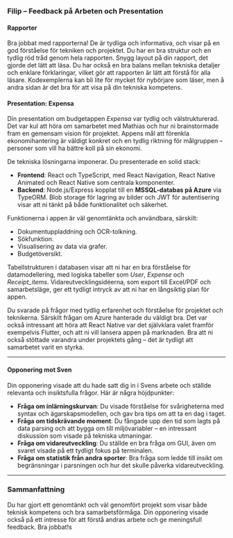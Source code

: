 ### Filip – Feedback på Arbeten och Presentation

#### Rapporter

Bra jobbat med rapporterna! De är tydliga och informativa, och visar på en god förståelse för tekniken och projektet. Du har en bra struktur och en tydlig röd tråd genom hela rapporten. Snygg layout på din rapport, det gjorde det lätt att läsa. Du har också en bra balans mellan tekniska detaljer och enklare förklaringar, vilket gör att rapporten är lätt att förstå för alla läsare. Kodexemplerna kan bli lite för mycket för nybörjare som läser, men å andra sidan är det bra för att visa på din tekniska kompetens.

#### Presentation: Expensa

Din presentation om budgetappen _Expensa_ var tydlig och välstrukturerad. Det var kul att höra om samarbetet med Mathias och hur ni brainstormade fram en gemensam vision för projektet. Appens mål att förenkla ekonomihantering är väldigt konkret och en tydlig riktning för målgruppen – personer som vill ha bättre koll på sin ekonomi.

De tekniska lösningarna imponerar. Du presenterade en solid stack:

- **Frontend**: React och TypeScript, med React Navigation, React Native Animated och React Native som centrala komponenter.
- **Backend**: Node.js/Express kopplat till en **MSSQL-databas på Azure** via TypeORM. Blob storage för lagring av bilder och JWT för autentisering visar att ni tänkt på både funktionalitet och säkerhet.

Funktionerna i appen är väl genomtänkta och användbara, särskilt:

- Dokumentuppladdning och OCR-tolkning.
- Sökfunktion.
- Visualisering av data via grafer.
- Budgetöversikt.

Tabellstrukturen i databasen visar att ni har en bra förståelse för datamodellering, med logiska tabeller som _User_, _Expense_ och _Receipt_items_. Vidareutvecklingsidéerna, som export till Excel/PDF och samarbetsläge, ger ett tydligt intryck av att ni har en långsiktig plan för appen.

Du svarade på frågor med tydlig erfarenhet och förståelse för projektet och teknikerna. Särskilt frågan om Azure hanterade du väldigt bra. Det var också intressant att höra att React Native var det självklara valet framför exempelvis Flutter, och att ni vill lansera appen på marknaden. Bra att ni också stöttade varandra under projektets gång – det är tydligt att samarbetet varit en styrka.

---

#### Opponering mot Sven

Din opponering visade att du hade satt dig in i Svens arbete och ställde relevanta och insiktsfulla frågor. Här är några höjdpunkter:

- **Fråga om inlärningskurvan**: Du visade förståelse för svårigheterna med syntax och ägarskapsmodellen, och gav bra tips om att ta en dag i taget.
- **Fråga om tidskrävande moment**: Du fångade upp den tid som lagts på data parsing och att bygga om till miljövariabler – en intressant diskussion som visade på tekniska utmaningar.
- **Fråga om vidareutveckling**: Du ställde en bra fråga om GUI, även om svaret visade på ett tydligt fokus på terminalen.
- **Fråga om statistik från andra sporter**: Bra fråga som ledde till insikt om begränsningar i parsningen och hur det skulle påverka vidareutveckling.

---

### Sammanfattning

Du har gjort ett genomtänkt och väl genomfört projekt som visar både teknisk kompetens och bra samarbetsförmåga. Din opponering visade också på ett intresse för att förstå andras arbete och ge meningsfull feedback. Bra jobbat!s
